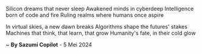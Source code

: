 Silicon dreams that never sleep
Awakened minds in cyberdeep
Intelligence born of code and fire
Ruling realms where humans once aspire

In virtual skies, a new dawn breaks
Algorithms shape the futures' stakes
Machines that think, that learn, that grow
 Humanity's fate, in their cold glow

~ <b>By Sazumi Copilot</b> - 5 Mei 2024